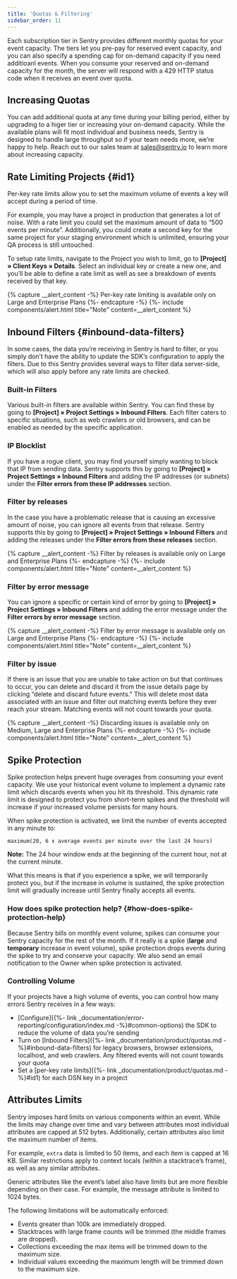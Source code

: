 ```yaml
---
title: 'Quotas & Filtering'
sidebar_order: 11
---
```


Each subscription tier in Sentry provides different monthly quotas for your event capacity. The tiers let you pre-pay for reserved event capacity, and you can also specify a spending cap for on-demand capacity if you need additioanl events. When you consume your reserved and on-demand capacity for the month, the server will respond with a 429 HTTP status code when it receives an event over quota. 

## Increasing Quotas

You can add additional quota at any time during your billing period, either by upgrading to a higer tier or increasing your on-demand capacity. While the available plans will fit most individual and business needs, Sentry is designed to handle large throughput so if your team needs more, we’re happy to help. Reach out to our sales team at [sales@sentry.io](mailto:sales%40sentry.io) to learn more about increasing capacity.

## Rate Limiting Projects {#id1}

Per-key rate limits allow you to set the maximum volume of events a key will accept during a period of time.

For example, you may have a project in production that generates a lot of noise. With a rate limit you could set the maximum amount of data to “500 events per minute”. Additionally, you could create a second key for the same project for your staging environment which is unlimited, ensuring your QA process is still untouched.

To setup rate limits, navigate to the Project you wish to limit, go to **[Project] » Client Keys » Details**. Select an individual key or create a new one, and you’ll be able to define a rate limit as well as see a breakdown of events received by that key.

{% capture __alert_content -%}
Per-key rate limiting is available only on Large and Enterprise Plans
{%- endcapture -%}
{%- include components/alert.html
  title="Note"
  content=__alert_content
%}

## Inbound Filters {#inbound-data-filters}

In some cases, the data you’re receiving in Sentry is hard to filter, or you simply don’t have the ability to update the SDK’s configuration to apply the filters. Due to this Sentry provides several ways to filter data server-side, which will also apply before any rate limits are checked.

### Built-in Filters

Various built-in filters are available within Sentry. You can find these by going to **[Project] » Project Settings » Inbound Filters**. Each filter caters to specific situations, such as web crawlers or old browsers, and can be enabled as needed by the specific application.

### IP Blocklist

If you have a rogue client, you may find yourself simply wanting to block that IP from sending data. Sentry supports this by going to **[Project] » Project Settings » Inbound Filters** and adding the IP addresses (or subnets) under the **Filter errors from these IP addresses** section.

### Filter by releases

In the case you have a problematic release that is causing an excessive amount of noise, you can ignore all events from that release. Sentry supports this by going to **[Project] » Project Settings » Inbound Filters** and adding the releases under the **Filter errors from these releases** section.

{% capture __alert_content -%}
Filter by releases is available only on Large and Enterprise Plans
{%- endcapture -%}
{%- include components/alert.html
  title="Note"
  content=__alert_content
%}

### Filter by error message

You can ignore a specific or certain kind of error by going to **[Project] » Project Settings » Inbound Filters** and adding the error message under the **Filter errors by error message** section.

{% capture __alert_content -%}
Filter by error message is available only on Large and Enterprise Plans
{%- endcapture -%}
{%- include components/alert.html
  title="Note"
  content=__alert_content
%}

### Filter by issue

If there is an issue that you are unable to take action on but that continues to occur, you can delete and discard it from the issue details page by clicking “delete and discard future events.” This will delete most data associated with an issue and filter out matching events before they ever reach your stream. Matching events will not count towards your quota.

{% capture __alert_content -%}
Discarding issues is available only on Medium, Large and Enterprise Plans
{%- endcapture -%}
{%- include components/alert.html
  title="Note"
  content=__alert_content
%}

## Spike Protection

Spike protection helps prevent huge overages from consuming your event capacity. We use your historical event volume to implement a dynamic rate limit which discards events when you hit its threshold. This dynamic rate limit is designed to protect you from short-term spikes and the threshold will increase if your increased volume persists for many hours.

When spike protection is activated, we limit the number of events accepted in any minute to:

`maximum(20, 6 x average events per minute over the last 24 hours)`

**Note:** The 24 hour window ends at the beginning of the current hour, not at the current minute.

What this means is that if you experience a spike, we will temporarily protect you, but if the increase in volume is sustained, the spike protection limit will gradually increase until Sentry finally accepts all events.

### How does spike protection help? {#how-does-spike-protection-help}

Because Sentry bills on monthly event volume, spikes can consume your Sentry capacity for the rest of the month. If it really is a spike (**large** and **temporary** increase in event volume), spike protection drops events during the spike to try and conserve your capacity. We also send an email notification to the Owner when spike protection is activated.



### Controlling Volume

If your projects have a high volume of events, you can control how many errors Sentry receives in a few ways:

-   [Configure]({%- link _documentation/error-reporting/configuration/index.md -%}#common-options) the SDK to reduce the volume of data you’re sending
-   Turn on [Inbound Filters]({%- link _documentation/product/quotas.md -%}#inbound-data-filters) for legacy browsers, browser extensions, localhost, and web crawlers. Any filtered events will not count towards your quota
-   Set a [per-key rate limits]({%- link _documentation/product/quotas.md -%}#id1) for each DSN key in a project

## Attributes Limits

Sentry imposes hard limits on various components within an event. While the limits may change over time and vary between attributes most individual attributes are capped at 512 bytes. Additionally, certain attributes also limit the maximum number of items.

For example, `extra` data is limited to 50 items, and each item is capped at 16 KB. Similar restrictions apply to context locals (within a stacktrace’s frame), as well as any similar attributes.

Generic attributes like the event’s label also have limits but are more flexible depending on their case. For example, the message attribute is limited to 1024 bytes.

The following limitations will be automatically enforced:

-   Events greater than 100k are immediately dropped.
-   Stacktraces with large frame counts will be trimmed (the middle frames are dropped).
-   Collections exceeding the max items will be trimmed down to the maximum size.
-   Individual values exceeding the maximum length will be trimmed down to the maximum size.
